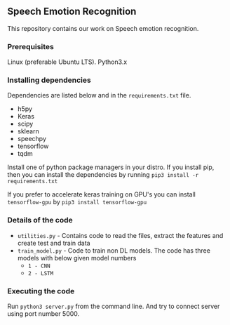 ## Speech Emotion Recognition
This repository contains our work on Speech emotion recognition.

### Prerequisites
Linux (preferable Ubuntu LTS). Python3.x 

### Installing dependencies 
Dependencies are listed below and in the `requirements.txt` file.

* h5py
* Keras
* scipy
* sklearn
* speechpy
* tensorflow
* tqdm

Install one of python package managers in your distro. If you install pip, then you can install the dependencies by running 
`pip3 install -r requirements.txt` 

If you prefer to accelerate keras training on GPU's you can install `tensorflow-gpu` by 
`pip3 install tensorflow-gpu`

### Details of the code
- `utilities.py` - Contains code to read the files, extract the features and create test and train data
- `train_model.py` - Code to train non DL models. The code has three models with below given model numbers
    - `1 - CNN`
    - `2 - LSTM`

### Executing the code
Run `python3 server.py` from the command line.
And try to connect server using port number 5000.
